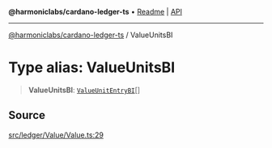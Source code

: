 **@harmoniclabs/cardano-ledger-ts** • [Readme](../Introduction.md) \| [API](../globals.md)

***

[@harmoniclabs/cardano-ledger-ts](../Introduction.md) / ValueUnitsBI

# Type alias: ValueUnitsBI

> **ValueUnitsBI**: [`ValueUnitEntryBI`](ValueUnitEntryBI.md)[]

## Source

[src/ledger/Value/Value.ts:29](https://github.com/HarmonicLabs/cardano-ledger-ts/blob/d1659b0/src/ledger/Value/Value.ts#L29)
